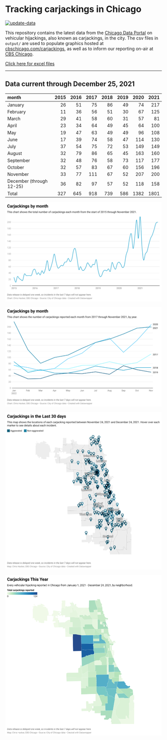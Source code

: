 # Tracking carjackings in Chicago

[![update-data](https://github.com/hackerlikecomputer/chicago-carjacking-tracker/actions/workflows/update-data.yml/badge.svg)](https://github.com/hackerlikecomputer/chicago-carjacking-tracker/actions/workflows/update-data.yml)

This repository contains the latest data from the [Chicago Data Portal](https://data.cityofchicago.org) on vehicular hijackings, also known as carjackings, in the city. 
The csv files in `output/` are used to populate graphics hosted at [cbschicago.com/carjackings](https://cbschicago.com/carjackings), as well as to inform our reporting on-air at [CBS Chicago](https://cbschicago.com).

[Click here for excel files](output/excel/)

---

## Data current through December 25, 2021

| month                    |   2015 |   2016 |   2017 |   2018 |   2019 |   2020 |   2021 |
|:-------------------------|-------:|-------:|-------:|-------:|-------:|-------:|-------:|
| January                  |     26 |     51 |     75 |     86 |     49 |     74 |    217 |
| February                 |     11 |     36 |     56 |     51 |     30 |     67 |    125 |
| March                    |     29 |     41 |     58 |     60 |     31 |     57 |     81 |
| April                    |     23 |     34 |     64 |     49 |     45 |     64 |    100 |
| May                      |     19 |     47 |     63 |     49 |     49 |     96 |    108 |
| June                     |     17 |     39 |     74 |     58 |     47 |    114 |    130 |
| July                     |     37 |     54 |     75 |     72 |     53 |    149 |    149 |
| August                   |     32 |     79 |     86 |     65 |     45 |    163 |    160 |
| September                |     32 |     48 |     76 |     58 |     73 |    117 |    177 |
| October                  |     32 |     57 |     83 |     67 |     60 |    156 |    196 |
| November                 |     33 |     77 |    111 |     67 |     52 |    207 |    200 |
| December (through 12-25) |     36 |     82 |     97 |     57 |     52 |    118 |    158 |
| Total                    |    327 |    645 |    918 |    739 |    586 |   1382 |   1801 |

[![output/img/dw/carjacking-by-month-historical.png](output/img/dw/carjacking-by-month-historical.png)](https://datawrapper.dwcdn.net/Y7rwP/)

[![output/img/dw/carjacking-by-month-yoy.png](output/img/dw/carjacking-by-month-yoy.png)](https://datawrapper.dwcdn.net/8Ljaw/)

[![output/img/dw/carjacking-last-30-days.png](output/img/dw/carjacking-last-30-days.png)](https://datawrapper.dwcdn.net/EK2p4/)

[![output/img/dw/carjacking-by-neighborhood.png](output/img/dw/carjacking-by-neighborhood.png)](https://datawrapper.dwcdn.net/EurKU/)

